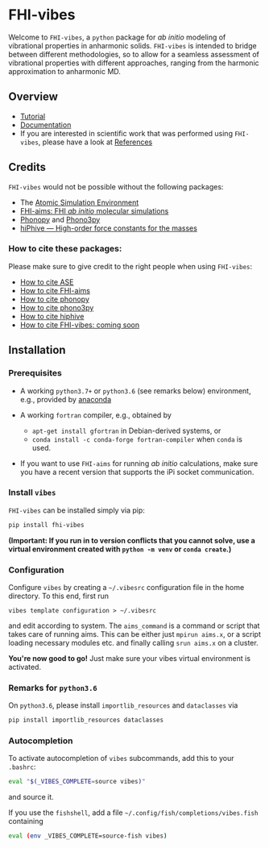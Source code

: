 FHI-vibes
===

Welcome to `FHI-vibes`, a `python` package for _ab initio_ modeling of vibrational properties in anharmonic solids. `FHI-vibes` is intended to bridge between different methodologies, so to allow for a seamless assessment of vibrational properties with different approaches, ranging from the harmonic approximation to anharmonic MD.

## Overview

- [Tutorial](https://vibes-developers.gitlab.io/vibes/Tutorial/0_intro/)
- [Documentation](https://vibes-developers.gitlab.io/vibes/Documentation/0_intro/)
- If you are interested in scientific work that was performed using `FHI-vibes`, please have a look at [References](https://vibes-developers.gitlab.io/vibes/References/)

## Credits

`FHI-vibes` would not be possible without the following packages:

- The [Atomic Simulation Environment](https://wiki.fysik.dtu.dk/ase/)
- [FHI-aims: FHI _ab initio_ molecular simulations](https://aimsclub.fhi-berlin.mpg.de/)
- [Phonopy](https://atztogo.github.io/phonopy/) and [Phono3py](https://atztogo.github.io/phono3py/)
- [hiPhive — High-order force constants for the masses](https://hiphive.materialsmodeling.org/index.html)

### How to cite these packages:

Please make sure to give credit to the right people when using `FHI-vibes`:

- [How to cite ASE](https://wiki.fysik.dtu.dk/ase/faq.html#how-should-i-cite-ase)
- [How to cite FHI-aims](https://aimsclub.fhi-berlin.mpg.de/aims_publications.php)
- [How to cite phonopy](https://phonopy.github.io/phonopy/citation.html)
- [How to cite phono3py](https://phonopy.github.io/phono3py/citation.html)
- [How to cite hiphive](https://hiphive.materialsmodeling.org/credits.html)
- [How to cite FHI-vibes: coming soon]()

## Installation

### Prerequisites

- A working `python3.7+` or `python3.6` (see remarks below) environment, e.g., provided by [anaconda](https://docs.conda.io/en/latest/miniconda.html)

- A working `fortran` compiler, e.g., obtained by
  
  - `apt-get install gfortran` in Debian-derived systems, or
  - `conda install -c conda-forge fortran-compiler` when `conda` is used.
- If you want to use `FHI-aims` for running _ab initio_ calculations, make sure you have a recent version that supports the iPi socket communication.


### Install `vibes`

`FHI-vibes` can be installed simply via pip:

```bash
pip install fhi-vibes
```

**(Important: If you run in to version conflicts that you cannot solve, use a virtual environment created with `python -m venv` or `conda create`.)**

### Configuration

Configure `vibes` by creating a `~/.vibesrc` configuration file in the home directory. To this end, first run

```
vibes template configuration > ~/.vibesrc
```

and edit according to system. The `aims_command` is a command or script that takes care of running aims. This can be either just `mpirun aims.x`, or a script loading necessary modules etc. and finally calling `srun aims.x` on a cluster.

**You're now good to go!** Just make sure your vibes virtual environment is activated.

### Remarks for `python3.6`

On `python3.6`, please install `importlib_resources` and `dataclasses` via 

```bash
pip install importlib_resources dataclasses
```

### Autocompletion

To activate autocompletion of `vibes` subcommands, add this to your `.bashrc`:

```bash
eval "$(_VIBES_COMPLETE=source vibes)"
```

and source it.

If you use the `fishshell`, add a file `~/.config/fish/completions/vibes.fish` containing

```bash
eval (env _VIBES_COMPLETE=source-fish vibes)
```

